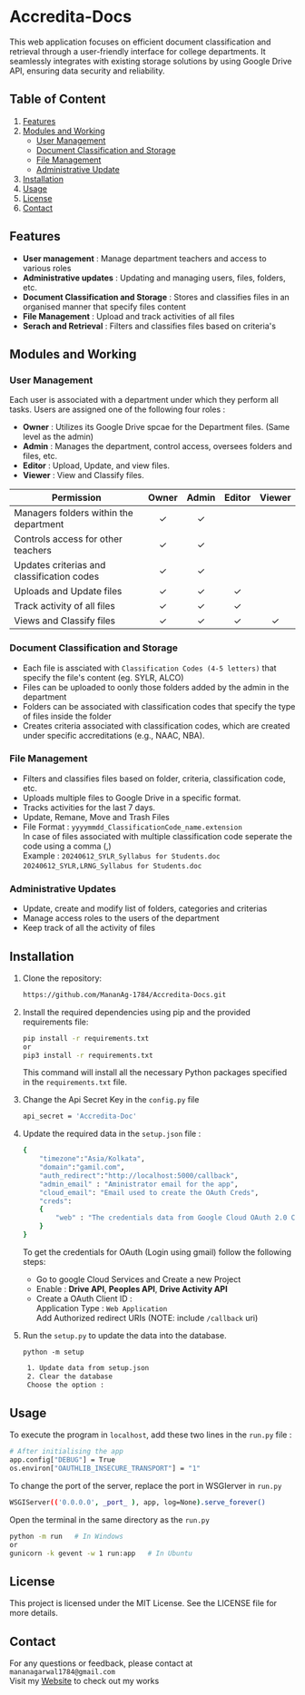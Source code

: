 # Accredita-Docs
This web application focuses on efficient document classification and retrieval through a user-friendly interface for college departments. It seamlessly integrates with existing storage solutions by using Google Drive API, ensuring data security and reliability.

## Table of Content

1. [Features](#features)
2. [Modules and Working](#modules-and-working)
    * [User Management](#user-management)
    * [Document Classification and Storage](#document-classification-and-storage)
    * [File Management](#file-management)
    * [Administrative Update](#administrative-updates)
4. [Installation](#installation)
5. [Usage](#usage)
6. [License](#license)
7. [Contact](#contact)


## Features
* **User management** : Manage department teachers and access to various roles
* **Administrative updates** : Updating and managing users, files, folders, etc.
* **Document Classification and Storage** : Stores and classifies files in an organised manner that specify files content
* **File Management** : Upload and track activities of all files
* **Serach and Retrieval** : Filters and classifies files based on criteria's 

## Modules and Working

### User Management 
Each user is associated with a department under which they perform all tasks. Users are assigned one of the following four roles :

* **Owner** : Utilizes its Google Drive spcae for the Department files. (Same level as the admin)
* **Admin** : Manages the department, control access, oversees folders and files, etc.
* **Editor**  : Upload, Update, and view files.
* **Viewer** : View and Classify files.

| Permission                                                   | Owner | Admin | Editor | Viewer |
|--------------------------------------------------------------|:-----:|:-----:|:------:|:------:|
| Managers folders within the department                       |   ✓   |   ✓   |        |        |
| Controls access for other teachers                           |   ✓   |   ✓   |        |        |
| Updates criterias and classification codes                   |   ✓   |   ✓   |        |        |
| Uploads and Update files                                     |   ✓   |   ✓   |   ✓    |        |
| Track activity of all files                                  |   ✓   |   ✓   |   ✓    |        |
| Views and Classify files                                     |   ✓   |   ✓   |   ✓    |   ✓    |

### Document Classification and Storage

- Each file is assciated with `Classification Codes (4-5 letters)` that specify the file's content (eg. SYLR, ALCO)
- Files can be uploaded to oonly those folders added by the admin in the department
- Folders can be associated with classification codes that specify the type of files inside the folder
- Creates criteria associated with classification codes, which are created under specific accreditations (e.g., NAAC, NBA).

### File Management

- Filters and classifies files based on folder, criteria, classification code, etc.
- Uploads multiple files to Google Drive in a specific format.
- Tracks activities for the last 7 days.
- Update, Remane, Move and Trash Files
- File Format :
  `yyyymmdd_ClassificationCode_name.extension`
  <br>In case of files associated with multiple classification code seperate the code using a comma (,)
  <br>Example : `20240612_SYLR_Syllabus for Students.doc` `20240612_SYLR,LRNG_Syllabus for Students.doc`

### Administrative Updates

- Update, create and modify list of folders, categories and criterias
- Manage access roles to the users of the department
- Keep track of all the activity of files

## Installation

1. Clone the repository:

    ```bash
    https://github.com/MananAg-1784/Accredita-Docs.git
    ```

2. Install the required dependencies using pip and the provided requirements file:

    ```bash
    pip install -r requirements.txt
    or
    pip3 install -r requirements.txt
    ```

    This command will install all the necessary Python packages specified in the `requirements.txt` file.

3. Change the Api Secret Key in the `config.py` file

   ```bash
   api_secret = 'Accredita-Doc'
   ```

5. Update the required data in the `setup.json` file :

    ```bash
    {
        "timezone":"Asia/Kolkata",
        "domain":"gamil.com",
        "auth_redirect":"http://localhost:5000/callback",
        "admin_email" : "Aministrator email for the app",
        "cloud_email": "Email used to create the OAuth Creds",
        "creds": 
        {
            "web" : "The credentials data from Google Cloud OAuth 2.0 Client IDs"
        }
    }
    ```

    To get the credentials for OAuth (Login using gmail) follow the following steps:
      - Go to google Cloud Services and Create a new Project
      - Enable : **Drive API**, **Peoples API**, **Drive Activity API**
      - Create a OAuth Client ID :
           <br> Application Type : `Web Application`
           <br> Add Authorized redirect URIs (NOTE: include `/callback` uri)

6. Run the `setup.py` to update the data into the database.

    `python -m setup`

   ```bash
    1. Update data from setup.json
    2. Clear the database
    Choose the option :
   ```

## Usage

To execute the program in `localhost`, add these two lines in the `run.py` file :

```bash
# After initialising the app
app.config["DEBUG"] = True
os.environ["OAUTHLIB_INSECURE_TRANSPORT"] = "1"
```

To change the port of the server, replace the port in WSGIerver in `run.py`

```bash
WSGIServer(('0.0.0.0', _port_ ), app, log=None).serve_forever()
```

Open the terminal in the same directory as the `run.py`

```bash
python -m run   # In Windows
or
gunicorn -k gevent -w 1 run:app   # In Ubuntu
```

## License

This project is licensed under the MIT License. See the LICENSE file for more details.

## Contact 

For any questions or feedback, please contact at `mananagarwal1784@gmail.com` <br>
Visit my [Website](https://manan-portfolio.ddns.net/) to check out my works



